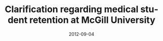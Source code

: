---
title: "Clarification regarding medical student retention at McGill University"
link: "/files/press-releases/archived/PressRelease-McGill.pdf"
month: "Sept"
year: 2012
date: 2012-09-04
day: 4
lang: "en"
---